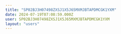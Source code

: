 ```yaml
---
title: "SP02BJ3H07498ZXSJ1X5J65MXMJBTAPDMCGK1YXM"
date: 2024-07-19T07:08:59.000Z
user: SP02BJ3H07498ZXSJ1X5J65MXMJBTAPDMCGK1YXM
layout: "users"
---
```

    
